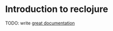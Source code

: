 # Introduction to reclojure

TODO: write [great documentation](http://jacobian.org/writing/great-documentation/what-to-write/)

